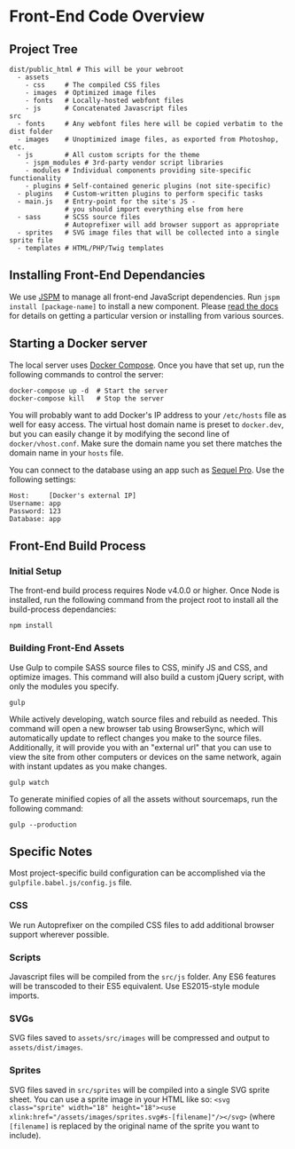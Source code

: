 # Front-End Code Overview

## Project Tree

    dist/public_html # This will be your webroot
      - assets   
        - css     # The compiled CSS files
        - images  # Optimized image files
        - fonts   # Locally-hosted webfont files
        - js      # Concatenated Javascript files
    src
      - fonts     # Any webfont files here will be copied verbatim to the dist folder
      - images    # Unoptimized image files, as exported from Photoshop, etc.
      - js        # All custom scripts for the theme
        - jspm_modules # 3rd-party vendor script libraries
        - modules # Individual components providing site-specific functionality
        - plugins # Self-contained generic plugins (not site-specific)
      - plugins   # Custom-written plugins to perform specific tasks
      - main.js   # Entry-point for the site's JS -
                  # you should import everything else from here
      - sass      # SCSS source files
                  # Autoprefixer will add browser support as appropriate
      - sprites   # SVG image files that will be collected into a single sprite file
      - templates # HTML/PHP/Twig templates


## Installing Front-End Dependancies

We use [JSPM](http://jspm.io) to manage all front-end JavaScript dependencies. Run `jspm install [package-name]` to install a new component. Please [read the docs](https://github.com/jspm/jspm-cli/blob/master/docs/installing-packages.md) for details on getting a particular version or installing from various sources.


## Starting a Docker server

The local server uses [Docker Compose](http://docs.docker.com/compose/). Once you have that set up, run the following commands to control the server:

    docker-compose up -d  # Start the server
    docker-compose kill   # Stop the server

You will probably want to add Docker's IP address to your `/etc/hosts` file as well for easy access. The virtual host domain name is preset to `docker.dev`, but you can easily change it by modifying the second line of `docker/vhost.conf`. Make sure the domain name you set there matches the domain name in your `hosts` file.

You can connect to the database using an app such as [Sequel Pro](http://sequelpro.com). Use the following settings:

    Host:     [Docker's external IP]
    Username: app
    Password: 123
    Database: app

## Front-End Build Process

### Initial Setup

The front-end build process requires Node v4.0.0 or higher. Once Node is installed, run the following command from the project root to install all the build-process dependancies:

    npm install

### Building Front-End Assets

Use Gulp to compile SASS source files to CSS, minify JS and CSS, and optimize images. This command will also build a custom jQuery script, with only the modules you specify.

    gulp

While actively developing, watch source files and rebuild as needed. This command will open a new browser tab using BrowserSync, which will automatically update to reflect changes you make to the source files. Additionally, it will provide you with an "external url" that you can use to view the site from other computers or devices on the same network, again with instant updates as you make changes.

    gulp watch

To generate minified copies of all the assets without sourcemaps, run the following command:

    gulp --production


## Specific Notes

Most project-specific build configuration can be accomplished via the `gulpfile.babel.js/config.js` file.

### CSS

We run Autoprefixer on the compiled CSS files to add additional browser support wherever possible.

### Scripts

Javascript files will be compiled from the `src/js` folder. Any ES6 features will be transcoded to their ES5 equivalent. Use ES2015-style module imports.

### SVGs

SVG files saved to `assets/src/images` will be compressed and output to `assets/dist/images`.

### Sprites

SVG files saved in `src/sprites` will be compiled into a single SVG sprite sheet. You can use a sprite image in your HTML like so: `<svg class="sprite" width="18" height="18"><use xlink:href="/assets/images/sprites.svg#s-[filename]"/></svg>` (where `[filename]` is replaced by the original name of the sprite you want to include).
